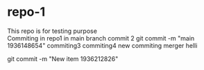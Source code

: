 # repo-1
This repo is for testing purpose 
<br>
Commiting in repo1 in main branch
commit 2
git commit -m "main 1936148654"
commiting3
commiting4
new commiting
merger
helli

git commit -m "New item 1936212826"
